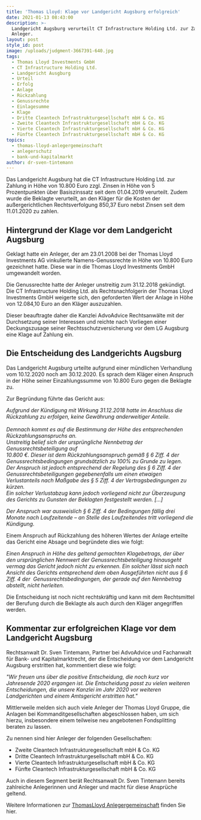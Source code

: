 ```yaml
---
title: 'Thomas Lloyd: Klage vor Landgericht Augsburg erfolgreich'
date: 2021-01-13 08:43:00
description: >-
  Landgericht Augsburg verurteilt CT Infrastructure Holding Ltd. zur Zahlung an
  Anleger.
layout: post
style_id: post
image: /uploads/judgment-3667391-640.jpg
tags:
  - Thomas Lloyd Investments GmbH
  - CT Infrastructure Holding Ltd.
  - Landgericht Ausgburg
  - Urteil
  - Erfolg
  - Anlage
  - Rückzahlung
  - Genussrechte
  - Einlagesumme
  - Klage
  - Dritte Cleantech Infrastrukturgesellschaft mbH & Co. KG
  - Zweite Cleantech Infrastrukturgesellschaft mbH & Co. KG
  - Vierte Cleantech Infrastrukturgesellschaft mbH & Co. KG
  - Fünfte Cleantech Infrastrukturgesellschaft mbH & Co. KG
topics:
  - thomas-lloyd-anlegergemeinschaft
  - anlegerschutz
  - bank-und-kapitalmarkt
author: dr-sven-tintemann
---
```

Das Landgericht Augsburg hat die CT Infrastructure Holding Ltd. zur Zahlung in Höhe von 10.800 Euro zzgl. Zinsen in Höhe von 5 Prozentpunkten über Basiszinssatz seit dem 01.04.2019 verurteilt. Zudem wurde die Beklagte verurteilt, an den Kläger für die Kosten der außergerichtlichen Rechtsverfolgung 850,37 Euro nebst Zinsen seit dem 11.01.2020 zu zahlen.&nbsp;

## Hintergrund der Klage vor dem Landgericht Augsburg

Geklagt hatte ein Anleger, der am 23.01.2008 bei der Thomas Lloyd Investments AG vinkulierte Namens-Genussrechte in Höhe von 10.800 Euro gezeichnet hatte. Diese war in die Thomas Lloyd Investments GmbH umgewandelt worden.&nbsp;

Die Genussrechte hatte der Anleger unstreitig zum 31.12.2018 gekündigt. Die CT Infrastructure Holding Ltd. als Rechtsnachfolgerin der Thomas Lloyd Investments GmbH weigerte sich, den geforderten Wert der Anlage in Höhe von 12.084,10 Euro an den Kläger auszuzahlen.&nbsp;

Dieser beauftragte daher die Kanzlei AdvoAdvice Rechtsanwälte mit der Durchsetzung seiner Interessen und reichte nach Vorliegen einer Deckungszusage seiner Rechtsschutzversicherung vor dem LG Augsburg eine Klage auf Zahlung ein.&nbsp;

## Die Entscheidung des Landgerichts Augsburg

Das Landgericht Augsburg urteilte aufgrund einer mündlichen Verhandlung vom 10.12.2020 noch am 30.12.2020. Es sprach dem Kläger einen Anspruch in der Höhe seiner Einzahlungssumme von 10.800 Euro gegen die Beklagte zu.&nbsp;

Zur Begründung führte das Gericht aus:&nbsp;

*Aufgrund der Kündigung mit Wirkung 31.12.2018 hatte im Anschluss die Rückzahlung zu erfolgen, keine Gewährung anderweitiger Anteile.<br><br>Demnach kommt es auf die Bestimmung der Höhe des entsprechenden Rückzahlungsanspruchs an.<br>Unstreitig belief sich der ursprüngliche Nennbetrag der Genussrechtsbeteiligung auf<br>10\.800 €. Dieser ist dem Rückzahlungsanspruch gemäß § 6 Ziff. 4 der Genussrechtsbedingungen grundsätzlich zu 100% zu Grunde zu legen.<br>Der Anspruch ist jedoch entsprechend der Regelung des § 6 Ziff. 4 der Genussrechtsbeteiligungen gegebenenfalls um einen etwaigen Verlustanteils nach Maßgabe des § 5 Ziff. 4 der Vertragsbedingungen zu kürzen.<br>Ein solcher Verlustabzug kann jedoch vorliegend nicht zur Überzeugung des Gerichts zu Gunsten der Beklagten festgestellt werden. \[…\]*

*Der Anspruch war ausweislich § 6 Ziff. 4 der Bedingungen fällig drei Monate nach Laufzeitende – an Stelle des Laufzeitendes tritt vorliegend die Kündigung.*

Einem Anspruch auf Rückzahlung des höheren Wertes der Anlage erteilte das Gericht eine Absage und begründete dies wie folgt:&nbsp;

*Einen Anspruch in Höhe des geltend gemachten Klagebetrags, der über den ursprünglichen Nennwert der Genussrechtsbeteiligung hinausgeht vermag das Gericht jedoch nicht zu erkennen. Ein solcher lässt sich nach Ansicht des Gerichts entsprechend dem oben Ausgeführten nicht aus § 6 Ziff. 4 der&nbsp; Genussrechtsbedingungen, der gerade auf den Nennbetrag abstellt, nicht herleiten.*

Die Entscheidung ist noch nicht rechtskräftig und kann mit dem Rechtsmittel der Berufung durch die Beklagte als auch durch den Kläger angegriffen werden.&nbsp;

## Kommentar zur erfolgreichen Klage vor dem Landgericht Augsburg

Rechtsanwalt Dr. Sven Tintemann, Partner bei AdvoAdvice und Fachanwalt für Bank- und Kapitalmarktrecht, der die Entscheidung vor dem Landgericht Augsburg erstritten hat, kommentiert diese wie folgt:&nbsp;

*"Wir freuen uns über die positive Entscheidung, die noch kurz vor Jahresende 2020 ergangen ist. Die Entscheidung passt zu vielen weiteren Entscheidungen, die unsere Kanzlei im Jahr 2020 vor weiteren Landgerichten und einem Amtsgericht erstritten hat."*

Mittlerweile melden sich auch viele Anleger der Thomas Lloyd Gruppe, die Anlagen bei Kommanditgesellschaften abgeschlossen haben, um sich hierzu, insbesondere einem teilweise neu angebotenen Fondsplitting beraten zu lassen.&nbsp;

Zu nennen sind hier Anleger der folgenden Gesellschaften:&nbsp;

* Zweite Cleantech Infrastrukturegesellschaft mbH & Co. KG
* Dritte Cleantech Infrastrukturgesellschaft mbH & Co. KG
* Vierte Cleantech Infrastrukturgesellschaft mbH & Co. KG
* Fünfte Cleantech Infrastrukturgesellschaft mbH & Co. KG

Auch in diesem Segment berät Rechtsanwalt Dr. Sven Tintemann bereits zahlreiche Anlegerinnen und Anleger und macht für diese Ansprüche geltend.&nbsp;

Weitere Informationen zur [ThomasLloyd Anlegergemeinschaft](/themen/thomas-lloyd-anlegergemeinschaft/) finden Sie hier.&nbsp;